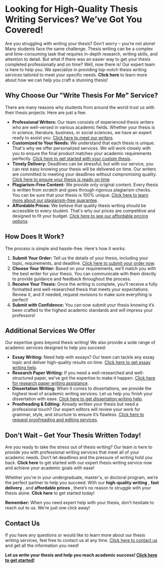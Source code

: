# Looking for High-Quality Thesis Writing Services? We’ve Got You Covered!

Are you struggling with writing your thesis? Don’t worry – you’re not alone! Many students face the same challenge. Thesis writing can be a complex and time-consuming task that requires in-depth research, writing skills, and attention to detail. But what if there was an easier way to get your thesis completed professionally and on time? Well, now there is! Our expert team is here to help you. We specialize in providing top-notch thesis writing services tailored to meet your specific needs. **Click here** to learn more about how we can help you craft a stunning thesis!

## Why Choose Our "Write Thesis For Me" Service?

There are many reasons why students from around the world trust us with their thesis projects. Here are just a few:

- **Professional Writers:** Our team consists of experienced thesis writers who are well-versed in various academic fields. Whether your thesis is in science, literature, business, or social sciences, we have an expert ready to assist you. [Click here to meet our writers](https://tinyurl.com/topessay?keyword=write+thesis+for+me).
- **Customized to Your Needs:** We understand that each thesis is unique. That's why we offer personalized services. We will work closely with you to ensure the final product matches your academic requirements perfectly. [Click here to get started with your custom thesis](https://tinyurl.com/topessay?keyword=write+thesis+for+me).
- **Timely Delivery:** Deadlines can be stressful, but with our service, you can rest easy knowing your thesis will be delivered on time. Our writers are committed to meeting your deadlines without compromising quality. [Click here to ensure your thesis is ready on time](https://tinyurl.com/topessay?keyword=write+thesis+for+me).
- **Plagiarism-Free Content:** We provide only original content. Every thesis is written from scratch and goes through rigorous plagiarism checks. You can be sure that your thesis is 100% unique. [Click here to learn more about our plagiarism-free guarantee](https://tinyurl.com/topessay?keyword=write+thesis+for+me).
- **Affordable Prices:** We believe that quality thesis writing should be accessible to every student. That's why our prices are competitive and designed to fit your budget. [Click here to see our affordable pricing options](https://tinyurl.com/topessay?keyword=write+thesis+for+me).

## How Does It Work?

The process is simple and hassle-free. Here's how it works:

1. **Submit Your Order:** Tell us the details of your thesis, including your topic, requirements, and deadline. [Click here to submit your order now](https://tinyurl.com/topessay?keyword=write+thesis+for+me).
2. **Choose Your Writer:** Based on your requirements, we’ll match you with the best writer for your thesis. You can communicate with them directly to provide guidance and feedback throughout the process.
3. **Receive Your Thesis:** Once the writing is complete, you’ll receive a fully formatted and well-researched thesis that meets your expectations. Review it, and if needed, request revisions to make sure everything is perfect!
4. **Submit with Confidence:** You can now submit your thesis knowing it’s been crafted to the highest academic standards and will impress your professors!

## Additional Services We Offer

Our expertise goes beyond thesis writing! We also provide a wide range of academic services designed to help you succeed:

- **Essay Writing:** Need help with essays? Our team can tackle any essay topic and deliver high-quality results on time. [Click here to get essay writing help](https://tinyurl.com/topessay?keyword=write+thesis+for+me).
- **Research Paper Writing:** If you need a well-researched and well-structured paper, we’ve got the expertise to make it happen. [Click here for research paper writing assistance](https://tinyurl.com/topessay?keyword=write+thesis+for+me).
- **Dissertation Writing:** When it comes to dissertations, we provide the highest level of academic writing services. Let us help you finish your dissertation with ease. [Click here to get dissertation writing help](https://tinyurl.com/topessay?keyword=write+thesis+for+me).
- **Proofreading & Editing:** Already written your thesis but need a professional touch? Our expert editors will review your work for grammar, style, and structure to ensure it’s flawless. [Click here to request proofreading and editing services](https://tinyurl.com/topessay?keyword=write+thesis+for+me).

## Don't Wait – Get Your Thesis Written Today!

Are you ready to take the stress out of thesis writing? Our team is here to provide you with professional writing services that meet all of your academic needs. Don’t let deadlines and the pressure of writing hold you back. **Click here** to get started with our expert thesis writing service now and achieve your academic goals with ease!

Whether you're in your undergraduate, master's, or doctoral program, we’re the perfect partner to help you succeed. With our **high-quality writing** , **fast delivery** , and **affordable prices** , there’s no reason to struggle with your thesis alone. **Click here** to get started today!

**Remember:** When you need expert help with your thesis, don’t hesitate to reach out to us. We’re just one click away!

## Contact Us

If you have any questions or would like to learn more about our thesis writing services, feel free to contact us at any time. [Click here to contact us](https://tinyurl.com/topessay?keyword=write+thesis+for+me) and get all the information you need!

**Let us write your thesis and help you reach academic success! [Click here to get started!](https://tinyurl.com/topessay?keyword=write+thesis+for+me)**
